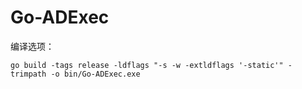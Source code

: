 # Go-ADExec

编译选项：
```
go build -tags release -ldflags "-s -w -extldflags '-static'" -trimpath -o bin/Go-ADExec.exe
```
